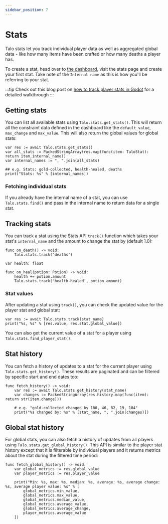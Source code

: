 ```yaml
---
sidebar_position: 7
---
```


# Stats

Talo stats let you track individual player data as well as aggregated global data - like how many items have been crafted or how many deaths a player has.

To create a stat, head over to [the dashboard](https://dashboard.trytalo.com), visit the stats page and create your first stat. Take note of the `Internal name` as this is how you'll be referring to your stat.

:::tip
Check out this blog post on [how to track player stats in Godot](https://trytalo.com/blog/stat-tracking-godot?utm_source=docs&utm_medium=tip) for a detailed walkthrough
:::

## Getting stats

You can list all available stats using `Talo.stats.get_stats()`. This will return all the constraint data defined in the dashboard like the `default_value`, `max_change` and `max_value`. This will also return the global values for global stats:

```gdscript
var res := await Talo.stats.get_stats()
var all_stats := PackedStringArray(res.map(func(item: TaloStat): return item.internal_name))
var internal_names := ", ".join(all_stats)

## e.g. Stats: gold-collected, health-healed, deaths
print("Stats: %s" % [internal_names])
```

### Fetching individual stats

If you already have the internal name of a stat, you can use `Talo.stats.find()` and pass in the internal name to return data for a single stat.

## Tracking stats

You can track a stat using the Stats API `track()` function which takes your stat's `internal_name` and the amount to change the stat by (default 1.0):

```gdscript title="player.gd"
func on_death() -> void:
	Talo.stats.track('deaths')
```

```gdscript title="player_potion.gd"
var health: float

func on_heal(potion: Potion) -> void:
	health += potion.amount
	Talo.stats.track('health-healed', potion.amount)
```

### Stat values

After updating a stat using `track()`, you can check the updated value for the player stat and global stat:

```gdscript
var res := await Talo.stats.track(stat_name)
print("%s, %s" % [res.value, res.stat.global_value])
```

You can also get the current value of a stat for a player using `Talo.stats.find_player_stat()`.

## Stat history

You can fetch a history of updates to a stat for the current player using `Talo.stats.get_history()`. These results are paginated and can be filtered by specific start and end dates too:

```gdscript
func fetch_history() -> void:
	var res := await Talo.stats.get_history(stat_name)
	var changes := PackedStringArray(res.history.map(func(item): return str(item.change)))

	# e.g. "gold-collected changed by 100, 46, 82, 19, 104"
	print("%s changed by: %s" % [stat_name, ", ".join(changes)])
```

## Global stat history

For global stats, you can also fetch a history of updates from all players using `Talo.stats.get_global_history()`. This API is similar to the player stat history except that it is filterable by individual players and it returns metrics about the stat during the filtered time period:

```gdscript
func fetch_global_history() -> void:
	var global_metrics := res.global_value
	var player_metrics := res.player_value

	print("Min: %s, max: %s, median: %s, average: %s, average change: %s, average player value: %s" % [
		global_metrics.min_value,
		global_metrics.max_value,
		global_metrics.median_value,
		global_metrics.average_value,
		global_metrics.average_change,
		player_metrics.average_value
	])
```
